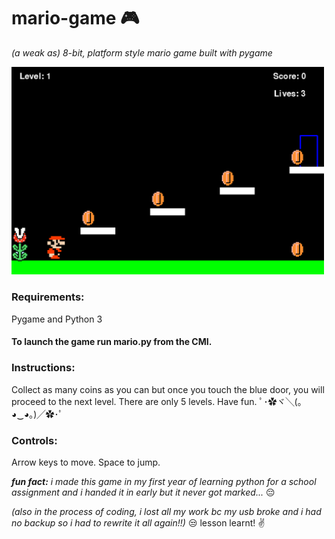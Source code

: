 # mario-game :video_game:

_(a weak as) 8-bit, platform style mario game built with pygame_

<img src="https://github.com/pang-s/mario-game/blob/master/screenshot.png?raw=true" width="500">


### Requirements:
Pygame and Python 3

#### To launch the game run mario.py from the CMI.

### Instructions:
Collect as many coins as you can but once you touch the blue door, you will proceed to the next level.
There are only 5 levels.
Have fun. ﾟ･✿ヾ╲(｡◕‿◕｡)╱✿･ﾟ

### Controls:

Arrow keys to move. Space to jump.


_**fun fact:** i made this game in my first year of learning python for a school assignment and i handed it in early but it never got marked..._ :pensive: 

_(also in the process of coding, i lost all my work bc my usb broke and i had no backup so i had to rewrite it all again!!)_ :unamused: 
lesson learnt! :v:


